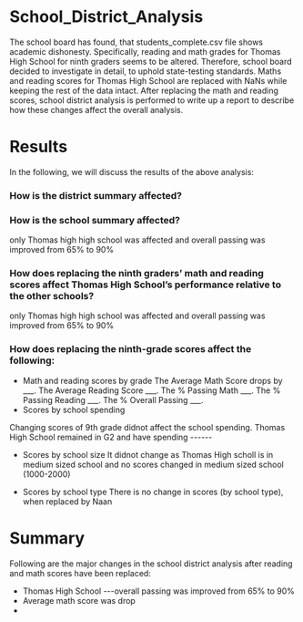 # School_District_Analysis
The school board has found, that students_complete.csv file shows academic dishonesty. Specifically, reading and math grades for Thomas High School for ninth graders seems to be altered. Therefore, school board decided to investigate in detail, to uphold state-testing standards. Maths and reading scores for Thomas High School are replaced with NaNs while keeping the rest of the data intact. After replacing the math and reading scores, school district analysis is performed to write up a report to describe how these changes affect the overall analysis.


# Results
In the following, we will discuss the results of the above analysis: 
### How is the district summary affected?
### How is the school summary affected? 
only Thomas high high school was affected and overall passing was improved from 65% to 90%
### How does replacing the ninth graders’ math and reading scores affect Thomas High School’s performance relative to the other schools?
only Thomas high high school was affected and overall passing was improved from 65% to 90%

### How does replacing the ninth-grade scores affect the following:
* Math and reading scores by grade
The Average Math Score drops by ___.
The Average Reading Score  ___.
The % Passing Math  ___.
The % Passing Reading  ___.
The % Overall Passing  ___.
* Scores by school spending

Changing scores of 9th grade didnot affect the school spending. Thomas High School remained in G2 and have spending ------

* Scores by school size
It didnot change as Thomas High scholl is in medium sized school and no scores changed in medium sized school (1000-2000)

* Scores by school type
There is no change in scores (by school type), when replaced by Naan

# Summary
Following are the major changes in the school district analysis after reading and math scores have been replaced:
* Thomas High School ---overall passing was improved from 65% to 90%
* Average math score was drop
*
